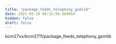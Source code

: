 ```yaml
---
title: "package_feeds_telephony_gsmlib"
date: 2021-05-29 09:31:50.404054
hidden: false
draft: false
---
```


bcm27xx/bcm2711/package_feeds_telephony_gsmlib

